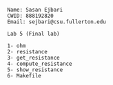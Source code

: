 
    Name: Sasan Ejbari
    CWID: 888192820
    Email: sejbari@csu.fullerton.edu

    Lab 5 (Final lab)

    1- ohm
    2- resistance
    3- get_resistance
    4- compute_resistance
    5- show_resistance
    6- Makefile

